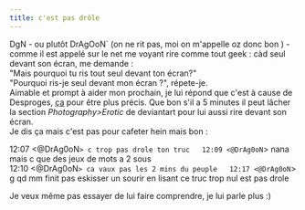 ```yaml
---
title: c'est pas drôle
---
```


DgN - ou plutôt DrAgOoN` (on ne rit pas, moi on m'appelle oz donc bon ) -
comme il est appelé sur le net me voyant rire comme tout geek : càd seul
devant son écran, me demande :  
"Mais pourquoi tu ris tout seul devant ton écran?"  
"Pourquoi ris-je seul devant mon écran ?", répete-je.  
Aimable et prompt à aider mon prochain, je lui répond que c'est à cause de
Desproges, [ça](http://celerii.free.fr/desproges/etranger.html) pour être plus
précis. Que bon s'il a 5 minutes il peut lâcher la section
_Photography>Erotic_ de deviantart pour lui aussi rire devant son écran.  
Je dis ça mais c'est pas pour cafeter hein mais bon :

12:07 <@DrAg0oN`> c trop pas drole ton truc  
12:09 <@DrAg0oN`> nana mais c que des jeux de mots a 2 sous  
12:10 <@DrAg0oN`> ca vaux pas les 2 mins du peuple  
12:17 <@DrAg0oN`> g qd mm finit pas eskisser un sourir en lisant ce truc trop
nul est pas drole

Je veux même pas essayer de lui faire comprendre, je lui parle plus :)


